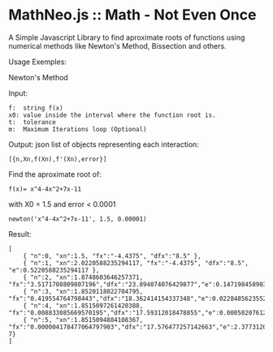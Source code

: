 # MathNeo.js :: Math - Not Even Once

A Simple Javascript Library to find aproximate roots of functions
using numerical methods like Newton's Method, Bissection and others.

Usage Exemples:

Newton's Method

Input:

    f:  string f(x)
    x0: value inside the interval where the function root is.
    t:  tolerance
    m:  Maximum Iterations loop (Optional)
    
Output: json list of objects representing each interaction:

    [{n,Xn,f(Xn),f'(Xn),error}]

Find the aproximate root of: 

    f(x)= x^4-4x^2+7x-11 

with X0 = 1.5 and error < 0.0001

    newton('x^4-4x^2+7x-11', 1.5, 0.00001)

Result:
    
    [
        { "n":0, "xn":1.5, "fx":"-4.4375", "dfx":"8.5" },
        { "n":1, "xn":2.0220588235294117, "fx":"-4.4375", "dfx":"8.5", "e":0.5220588235294117 },
        { "n":2, "xn":1.8748603646257371, "fx":"3.5171708809807196","dfx":"23.894074076429877","e":0.14719845890367456},
        { "n":3, "xn":1.8520118022704795, "fx":"0.419554764798443","dfx":"18.362414154337348","e":0.022848562355257673},
        { "n":4, "xn":1.8515097261420388, "fx":"0.008833085669570195","dfx":"17.59312018478855","e":0.000502076128440665},
        { "n":5, "xn":1.8515094884108367, "fx":"0.000004178477064797903","dfx":"17.576477257142663","e":2.3773120205738962e-7}
    ]